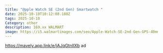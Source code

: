 ```yaml
---
title: "@pple Watch SE (2nd Gen) Smartwatch "
date: 2025-10-10T10:12:08.188Z
tags: 2025-10-10
Category: other
description: 169.xx WALMART
image: https://i5.walmartimages.com/seo/Apple-Watch-SE-2nd-Gen-GPS-40mm-Smartwatch-with-Starlight-Aluminum-Case-with-Starlight-Sport-Band-S-M_2137c584-63b8-4b2b-8f97-3c2c5139f086.b32ed9c0dc514197b760d34a596ea64d.jpeg?odnHeight=2000&odnWidth=2000&odnBg=FFFFFF
---
```

https://mavely.app.link/e/jAJqGtnIlXb 
 ad